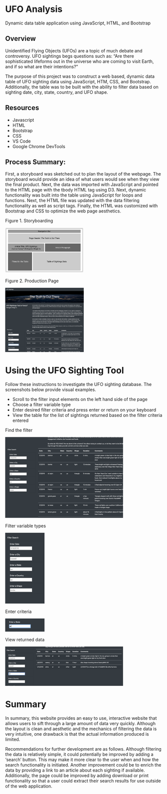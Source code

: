 # UFO Analysis
Dynamic data table application using JavaScript, HTML, and Bootstrap


## Overview
Unidentified Flying Objects (UFOs) are a topic of much debate and controversy. UFO sightings begs questions such as: “Are there sophisticated lifeforms out in the universe who are coming to visit Earth, and if so what are their intentions?” 

The purpose of this project was to construct a web based, dynamic data table of UFO sighting data using JavaScript, HTM, CSS, and Bootstrap. Additionally, the table was to be built with the ability to filter data based on sighting date, city, state, country, and UFO shape.


## Resources
  * Javascript
  * HTML
  * Bootstrap
  * CSS
  * VS Code
  * Google Chrome DevTools

## Process Summary:

First, a storyboard was sketched out to plan the layout of the webpage. The storyboard would provide an idea of what users would see when they view the final product. Next, the data was imported with JavaScript and pointed to the HTML page with the tbody HTML tag using D3. Next, dynamic functionality was built into the table using JavaScript for loops and functions. Next, the HTML file was updated with the data filtering functionality as well as script tags. Finally, the HTML was customized with Bootstrap and CSS to optimize the web page aesthetics. 


Figure 1. Storyboarding

<img src="Resources/storyboard.png" width="50%">


Figure 2. Production Page

<img src="Resources/pageLayout.png" width="50%">


# Using the UFO Sighting Tool
Follow these instructions to investigate the UFO sighting database.  The screenshots below provide visual examples. 

  * Scroll to the filter input elements on the left hand side of the page
  * Choose a filter variable type
  * Enter desired filter criteria and press enter or return on your keyboard
  * View the table for the list of sightings returned based on the filter criteria entered

Find the filter

<img src="Resources/findFilter.png" width="75%">

Filter variable types

<img src="Resources/findVariables.png" width="25%">

Enter criteria

<img src="Resources/enterCriteria.png" width="25%">

View returned data

<img src="Resources/viewData.png" width="75%">


# Summary

In summary, this website provides an easy to use, interactive website that allows users to sift through a large amount of data very quickly. Although the layout is clean and aesthetic and the mechanics of filtering the data is very intuitive, one drawback is that the actual information produced is limited. 

Recommendations for further development are as follows. Although filtering the data is relatively simple, it could potentially be improved by adding a ‘search’ button. This may make it more clear to the user when and how the search functionality is initiated. Another improvement could be to enrich the data by providing a link to an article about each sighting if available. Additionally, the page could be improved by adding download or print functionality so that a user could extract their search results for use outside of the web application. 



